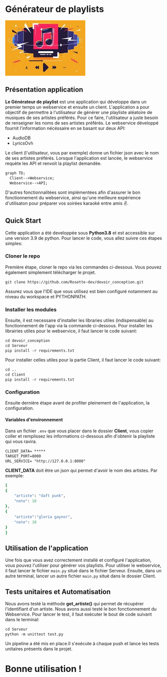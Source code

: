 # Générateur de playlists

![Drag Racing](Ressources/playlist.jpg)

## Présentation application

**Le Générateur de playlist** est une application qui développe dans un premier temps un webservice et ensuite un client. 
L'application a pour objectif de permettre à l'utilisateur de générer une playliste aléatoire de musiques de ses artistes préférés. Pour ce faire, l'utilisateur a juste besoin de renseigner les noms de ses artistes préférés. Le webservice développé fournit l'information nécéssaire en se basant sur deux API: 

* AudioDB 
* LyricsOvh 

Le client (l'utilisateur, vous par exemple) donne un fichier json avec le nom de ses artistes préférés. Lorsque l'application est lancée, le webservice requète les API et renvoit la playlist demandée.

```mermaid
graph TD;
  Client-->Webservice;
  Webservice-->API;
```


D'autres fonctionnalitées sont implémentées afin d'assurer le bon fonctionnement du webservice, ainsi qu'une meilleure expérience d'utilisaton pour préparer vos soirées karaoké entre amis :v:.


## Quick Start
Cette application a été developpée sous **Python3.8** et est accessible sur une version 3.9 de python. 
Pour lancer le code, vous allez suivre ces étapes simples:
### Cloner le repo
Première étape, cloner le repo via les commandes ci-dessous. Vous pouvez également simplement télécharger le projet.
```
git clone https://github.com/Rosette-dev/devoir_conception.git
```

Assurez vous que l'IDE que vous utilisez est bien configuré notamment au niveau du workspace et PYTHONPATH.
### Installer les modules
Ensuite, il est necessaire d'installer les libraries utiles (indispensable) au fonctionnement de l'app via la commande ci-dessous.
Pour installer les librairies utiles pour le webservice, il faut lancer le code suivant:
```
cd devoir_conception
cd Serveur
pip install -r requirements.txt
```
Pour installer celles utiles pour la partie Client, il faut lancer le code suivant:
```
cd ..
cd Client
pip install -r requirements.txt
```
### Configuration
Ensuite dernière étape avant de profiter pleinement de l'application, la configuration.
#### Variables d'environnement
Dans un fichier ```.env``` que vous placer dans le dossier **Client**, vous copier coller et remplissez les informations ci-dessous afin d'obtenir la playliste qui vous ravira. 
```
CLIENT_DATA= *****
TARGET_PORT=8000
URL_SERVICE= "http://127.0.0.1:8000"
```
**CLIENT_DATA** doit être un json qui permet d'avoir le nom des artistes. Par exemple:
```ruby
[
{
    "artiste": "daft punk",
    "note": 18
},
{
    "artiste":"gloria gaynor",
    "note": 10
}
]
```
## Utilisation de l'application
Une fois que vous avez correctement installé et configuré l'application, vous pouvez l'utiliser pour générer vos playlists.
Pour utiliser le webservice, il faut lancer le fichier ```main.py``` situé dans le fichier Serveur. Ensuite, dans un autre terminal, lancer un autre fichier ```main.py``` situé dans le dossier Client.

## Tests unitaires et Automatisation
 Nous avons testé la méthode **get_artiste()** qui permet de récupérer l'identifiant d'un artiste. Nous avons aussi testé le bon fonctionnement du Webservice.
 Pour lancer le test, il faut exécuter le bout de code suivant dans le terminal: 
``` 
cd Serveur
python -m unittest test.py
```
Un pipeline a été mis en place.Il s'exécute à chaque push et lance les tests unitaires présents dans le projet.

# Bonne utilisation !


